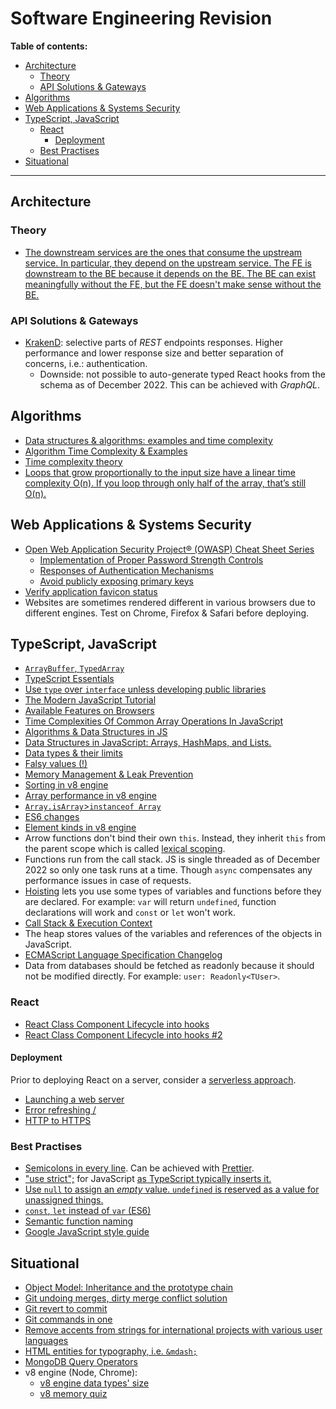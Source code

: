 # Software Engineering Revision

**Table of contents:**
- [Architecture](#architecture)
  - [Theory](#theory)
  - [API Solutions \& Gateways](#api-solutions--gateways)
- [Algorithms](#algorithms)
- [Web Applications & Systems Security](#web-applications--systems-security)
- [TypeScript, JavaScript](#typescript-javascript)
  - [React](#react)
    - [Deployment](#deployment)
  - [Best Practises](#best-practises)
- [Situational](#situational)

---


## Architecture
### Theory
- [The downstream services are the ones that consume the upstream service. In particular, they depend on the upstream service. The FE is downstream to the BE because it depends on the BE. The BE can exist meaningfully without the FE, but the FE doesn't make sense without the BE.](https://softwareengineering.stackexchange.com/a/312402)
### API Solutions & Gateways
- [KrakenD](https://www.krakend.io/): selective parts of *REST* endpoints responses. Higher performance and lower response size and better separation of concerns, i.e.: authentication.
    - Downside: not possible to auto-generate typed React hooks from the schema as of December 2022. This can be achieved with *GraphQL*.


## Algorithms
  - [Data structures & algorithms: examples and time complexity](https://github.com/skjha1/Data-Structure-Algorithm-Programs)
  - [Algorithm Time Complexity & Examples](https://www.jenniferbland.com/time-complexity-analysis-in-javascript)
  - [Time complexity theory](https://en.wikipedia.org/wiki/Time_complexity)
  - [Loops that grow proportionally to the input size have a linear time complexity O(n). If you loop through only half of the array, that’s still O(n).](https://adrianmejia.com/how-to-find-time-complexity-of-an-algorithm-code-big-o-notation)

## Web Applications & Systems Security
- [Open Web Application Security Project® (OWASP) Cheat Sheet Series](https://cheatsheetseries.owasp.org/cheatsheets/AJAX_Security_Cheat_Sheet.html)
  - [Implementation of Proper Password Strength Controls](https://cheatsheetseries.owasp.org/cheatsheets/Authentication_Cheat_Sheet.html#implement-proper-password-strength-controls)
  - [Responses of Authentication Mechanisms](https://cheatsheetseries.owasp.org/cheatsheets/Authentication_Cheat_Sheet.html#authentication-responses)
  - [Avoid publicly exposing primary keys](https://cheatsheetseries.owasp.org/cheatsheets/Authorization_Cheat_Sheet.html#ensure-lookup-ids-are-not-accessible-even-when-guessed-or-cannot-be-tampered-with)
- [Verify application favicon status](https://realfavicongenerator.net/favicon_checker)
- Websites are sometimes rendered different in various browsers due to different engines. Test on Chrome, Firefox & Safari before deploying.

## TypeScript, JavaScript
- [`ArrayBuffer`, `TypedArray`](https://javascript.info/arraybuffer-binary-arrays)
- [TypeScript Essentials](https://github.com/krzkaczor/ts-essentials)
- [Use `type` over `interface` unless developing public libraries](https://medium.com/@martin_hotell/interface-vs-type-alias-in-typescript-2-7-2a8f1777af4c)
- <a href="https://javascript.info/">The Modern JavaScript Tutorial</a>
- [Available Features on Browsers](https://caniuse.com)
- <a href='https://medium.com/@ashfaqueahsan61/time-complexities-of-common-array-operations-in-javascript-c11a6a65a168'>Time Complexities Of Common Array Operations In JavaScript</a>
- <a href="https://github.com/trekhleb/javascript-algorithms">Algorithms & Data Structures in JS</a>
- <a href='https://adrianmejia.com/data-structures-time-complexity-for-beginners-arrays-hashmaps-linked-lists-stacks-queues-tutorial/'>Data Structures in JavaScript: Arrays, HashMaps, and Lists.</a>
- <a href="https://developer.mozilla.org/en-US/docs/Web/JavaScript/Data_structures">Data types & their limits</a>
- <a href="https://developer.mozilla.org/en-US/docs/Glossary/Falsy">Falsy values (!)</a>
- <a href="https://blog.sessionstack.com/how-javascript-works-memory-management-how-to-handle-4-common-memory-leaks-3f28b94cfbec">Memory Management & Leak Prevention
- <a href="https://v8.dev/blog/array-sort">Sorting in v8 engine</a>
- <a href="https://firstclassjs.com/under-the-hood-arrays-in-js/">Array performance in v8 engine</a>
- <a href='https://stackoverflow.com/a/22289982'>`Array.isArray`>`instanceof Array`</a>
- <a href="https://github.com/lukehoban/es6features">ES6 changes</a>
- <a href="https://v8.dev/blog/elements-kinds">Element kinds in v8 engine</a>
- Arrow functions don't bind their own `this`. Instead, they inherit `this` from the parent scope which is called [lexical scoping](https://stackoverflow.com/a/1047491).
- Functions run from the call stack. JS is single threaded as of December 2022 so only one task runs at a time. Though `async` compensates any performance issues in case of requests.
- [Hoisting](https://developer.mozilla.org/en-US/docs/Glossary/Hoisting) lets you use some types of variables and functions before they are declared. For example: `var` will return `undefined`, function declarations will work and `const` or `let` won't work. 
- [Call Stack & Execution Context](https://medium.com/openmindonline/javascript-under-the-hood-execution-context-b1b2fbf56e90)
- The heap stores values of the variables and references of the objects in JavaScript.
- [ECMAScript Language Specification Changelog](https://www.ecma-international.org/publications-and-standards/standards/ecma-262/)
- Data from databases should be fetched as readonly because it should not be modified directly. For example: `user: Readonly<TUser>`. 

### React
- [React Class Component Lifecycle into hooks](https://stackoverflow.com/questions/53464595/how-to-use-componentwillmount-in-react-hooks/62701724#62701724)
- [React Class Component Lifecycle into hooks #2](https://stackoverflow.com/a/55768105)
#### Deployment
Prior to deploying React on a server, consider a [serverless approach](https://learn.microsoft.com/en-us/azure/developer/javascript/how-to/with-web-app/static-web-app-with-swa-cli/introduction).
- [Launching a web server](https://medium.com/@timmykko/deploying-create-react-app-with-nginx-and-ubuntu-e6fe83c5e9e7)
- [Error refreshing /](https://ui.dev/react-router-cannot-get-url-refresh/)
- [HTTP to HTTPS](https://serversforhackers.com/c/redirect-http-to-https-nginx)

### Best Practises

- <a href='https://javascript.info/structure#semicolon'>Semicolons in every line</a>. Can be achieved with <a href="https://prettier.io/">Prettier</a>.
- <a href='https://javascript.info/strict-mode'>"use strict";</a> for JavaScript <a href='https://stackoverflow.com/a/31392947'>as TypeScript typically inserts it.</a>
- [Use `null` to assign an *empty* value. `undefined` is reserved as a value for unassigned things.](https://javascript.info/types#the-undefined-value)
- [`const`, `let` instead of `var` (ES6)](https://medium.com/@codingsam/awesome-javascript-no-more-var-working-title-999428999994)
- [Semantic function naming](https://javascript.info/function-basics#function-naming)
- [Google JavaScript style guide](https://google.github.io/styleguide/jsguide.html)

## Situational

- [Object Model: Inheritance and the prototype chain](https://developer.mozilla.org/en-US/docs/Web/JavaScript/Guide/Details_of_the_Object_Model)
- [Git undoing merges, dirty merge conflict solution](https://stackoverflow.com/a/2389423)
- [Git revert to commit](https://stackoverflow.com/a/12049323)
- [Git commands in one](https://stackoverflow.com/a/35049625)
- [Remove accents from strings for international projects with various user languages](https://npm.io/package/remove-accents)
- [HTML entities for typography, i.e. `&mdash;`](https://www.w3.org/wiki/Common_HTML_entities_used_for_typography)
- [MongoDB Query Operators](https://www.mongodb.com/docs/manual/reference/operator/query-comparison/)
- v8 engine (Node, Chrome):
  - [v8 engine data types' size](https://www.mattzeunert.com/2016/07/24/javascript-array-object-sizes.html)
  - [v8 memory quiz](https://www.mattzeunert.com/2018/01/25/v8-javascript-memory-quiz.html)
